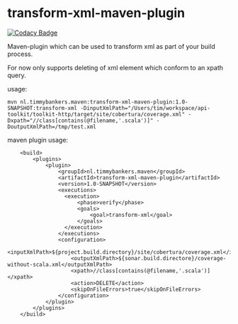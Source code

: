 # transform-xml-maven-plugin

[![Codacy Badge](https://www.codacy.com/project/badge/c911189b93a8487f9dae16bd3013da60)](https://www.codacy.com/app/github_10/transform-xml-maven-plugin)

Maven-plugin which can be used to transform xml as part of your build process.

For now only supports deleting of xml element which conform to an xpath query.

usage:
```
mvn nl.timmybankers.maven:transform-xml-maven-plugin:1.0-SNAPSHOT:transform-xml -DinputXmlPath="/Users/tim/workspace/api-toolkit/toolkit-http/target/site/cobertura/coverage.xml" -Dxpath="//class[contains(@filename,'.scala')]" -DoutputXmlPath=/tmp/test.xml
```

maven plugin usage:
```
    <build>
        <plugins>
            <plugin>
                <groupId>nl.timmybankers.maven</groupId>
                <artifactId>transform-xml-maven-plugin</artifactId>
                <version>1.0-SNAPSHOT</version>
                <executions>
                  <execution>
                      <phase>verify</phase>
                      <goals>
                          <goal>transform-xml</goal>
                      </goals>
                  </execution>
                </executions>
                <configuration>
                    <inputXmlPath>${project.build.directory}/site/cobertura/coverage.xml</inputXmlPath>
                    <outputXmlPath>${sonar.build.directore}/coverage-without-scala.xml</outputXmlPath>
                    <xpath>//class[contains(@filename,'.scala')]</xpath>
                    <action>DELETE</action>
                    <skipOnFileErrors>true</skipOnFileErrors>
                </configuration>
            </plugin>
        </plugins>
    </build>
```